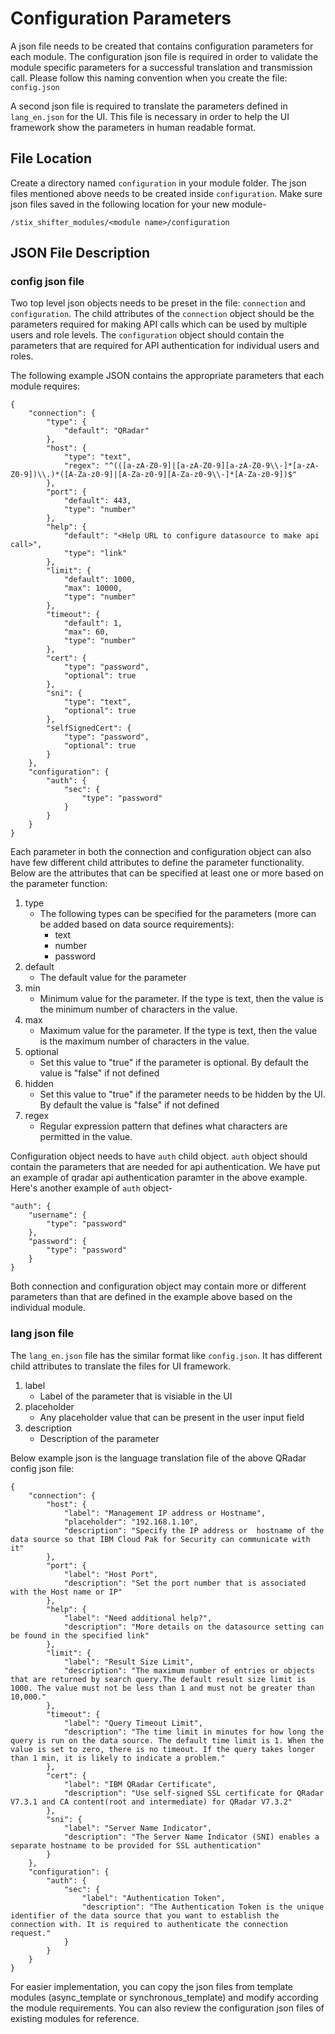 # Configuration Parameters

A json file needs to be created that contains configuration parameters for each module. The configuration json file is required in order to validate the module specific parameters for a successful translation and transmission call. Please follow this naming convention when you create the file: `config.json`

A second json file is required to translate the parameters defined in `lang_en.json` for the UI. This file is necessary in order to help the UI framework show the parameters in human readable format.

## File Location

Create a directory named `configuration` in your module folder. The json files mentioned above needs to be created inside `configuration`. Make sure json files saved in the following location for your new module-

```
/stix_shifter_modules/<module name>/configuration
```

## JSON File Description

### config json file

Two top level json objects needs to be preset in the file: `connection` and `configuration`. The child attributes of the `connection` object should be the parameters required for making API calls which can be used by multiple users and role levels. The `configuration` object should contain the parameters that are required for API authentication for individual users and roles. 

The following example JSON contains the appropriate parameters that each module requires:

```
{
    "connection": {
        "type": {
            "default": "QRadar"
        },
        "host": {
            "type": "text",
            "regex": "^(([a-zA-Z0-9]|[a-zA-Z0-9][a-zA-Z0-9\\-]*[a-zA-Z0-9])\\.)*([A-Za-z0-9]|[A-Za-z0-9][A-Za-z0-9\\-]*[A-Za-z0-9])$"
        },
        "port": {
            "default": 443,
            "type": "number"
        },
        "help": {
            "default": "<Help URL to configure datasource to make api call>",
            "type": "link"
        },
        "limit": {
            "default": 1000,
            "max": 10000,
            "type": "number"
        },
        "timeout": {
            "default": 1,
            "max": 60,
            "type": "number"
        },
        "cert": {
            "type": "password",
            "optional": true
        },
        "sni": {
            "type": "text",
            "optional": true
        },
        "selfSignedCert": {
            "type": "password",
            "optional": true
        }
    },
    "configuration": {
        "auth": {
            "sec": {
                "type": "password"
            }
        }
    }
}
```

Each parameter in both the connection and configuration object can also have few different child attributes to define the parameter functionality. Below are the attributes that can be specified at least one or more based on the parameter function:

1. type
    - The following types can be specified for the parameters (more can be added based on data source requirements):
        - text
        - number
        - password
2. default
    - The default value for the parameter
3. min
    - Minimum value for the parameter. If the type is text, then the value is the minimum number of characters in the value.
4. max
    - Maximum value for the parameter. If the type is text, then the value is the maximum number of characters in the value.
5. optional
    - Set this value to "true" if the parameter is optional. By default the value is "false" if not defined
6. hidden
    - Set this value to "true" if the parameter needs to be hidden by the UI. By default the value is "false" if not defined
7. regex
    - Regular expression pattern that defines what characters are permitted in the value.

Configuration object needs to have `auth` child object. `auth` object should contain the parameters that are needed for api authentication. We have put an example of qradar api authentication paramter in the above example. Here's another example of `auth` object-

```
"auth": {
    "username": {
        "type": "password"
    },
    "password": {
        "type": "password"
    }
}
```

Both connection and configuration object may contain more or different parameters than that are defined in the example above based on the individual module. 

### lang json file

The `lang_en.json` file has the similar format like `config.json`. It has different child attributes to translate the files for UI framework.

1. label
    - Label of the parameter that is visiable in the UI
2. placeholder
    - Any placeholder value that can be present in the user input field
3. description
    - Description of the parameter

Below example json is the language translation file of the above QRadar config json file:

```
{
    "connection": {
        "host": {
            "label": "Management IP address or Hostname",
            "placeholder": "192.168.1.10",
            "description": "Specify the IP address or  hostname of the data source so that IBM Cloud Pak for Security can communicate with it"
        },
        "port": {
            "label": "Host Port",
            "description": "Set the port number that is associated with the Host name or IP"
        },
        "help": {
            "label": "Need additional help?",
            "description": "More details on the datasource setting can be found in the specified link"
        },
        "limit": {
            "label": "Result Size Limit",
            "description": "The maximum number of entries or objects that are returned by search query.The default result size limit is 1000. The value must not be less than 1 and must not be greater than 10,000."
        },
        "timeout": {
            "label": "Query Timeout Limit",
            "description": "The time limit in minutes for how long the query is run on the data source. The default time limit is 1. When the value is set to zero, there is no timeout. If the query takes longer than 1 min, it is likely to indicate a problem."
        },
        "cert": {
            "label": "IBM QRadar Certificate",
            "description": "Use self-signed SSL certificate for QRadar V7.3.1 and CA content(root and intermediate) for QRadar V7.3.2"
        },
        "sni": {
            "label": "Server Name Indicator",
            "description": "The Server Name Indicator (SNI) enables a separate hostname to be provided for SSL authentication"
        }
    },
    "configuration": {
        "auth": {
            "sec": {
                "label": "Authentication Token",
                "description": "The Authentication Token is the unique identifier of the data source that you want to establish the connection with. It is required to authenticate the connection request."
            }
        }
    }
}
```

For easier implementation, you can copy the json files from template modules (async_template or synchronous_template) and modify according the module requirements. You can also review the configuration json files of existing modules for reference. 
